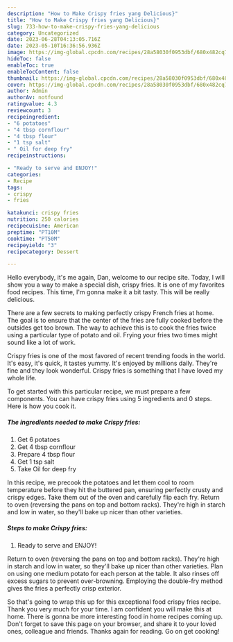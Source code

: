 ```yaml
---
description: "How to Make Crispy fries yang Delicious}"
title: "How to Make Crispy fries yang Delicious}"
slug: 733-how-to-make-crispy-fries-yang-delicious
category: Uncategorized
date: 2023-06-28T04:13:05.716Z
date: 2023-05-10T16:36:56.936Z
image: https://img-global.cpcdn.com/recipes/28a58030f0953dbf/680x482cq70/crispy-fries-recipe-main-photo.jpg
hideToc: false
enableToc: true
enableTocContent: false
thumbnail: https://img-global.cpcdn.com/recipes/28a58030f0953dbf/680x482cq70/crispy-fries-recipe-main-photo.jpg
cover: https://img-global.cpcdn.com/recipes/28a58030f0953dbf/680x482cq70/crispy-fries-recipe-main-photo.jpg
author: Admin
authorAv: notfound
ratingvalue: 4.3
reviewcount: 3
recipeingredient:
- "6 potatoes"
- "4 tbsp cornflour"
- "4 tbsp flour"
- "1 tsp salt"
- " Oil for deep fry"
recipeinstructions:

- "Ready to serve and ENJOY!"
categories:
- Recipe
tags:
- crispy
- fries

katakunci: crispy fries 
nutrition: 250 calories
recipecuisine: American
preptime: "PT10M"
cooktime: "PT50M"
recipeyield: "3"
recipecategory: Dessert

---
```



Hello everybody, it's me again, Dan, welcome to our recipe site. Today, I will show you a way to make a special dish, crispy fries. It is one of my favorites food recipes. This time, I'm gonna make it a bit tasty. This will be really delicious.

There are a few secrets to making perfectly crispy French fries at home. The goal is to ensure that the center of the fries are fully cooked before the outsides get too brown. The way to achieve this is to cook the fries twice using a particular type of potato and oil. Frying your fries two times might sound like a lot of work.

Crispy fries is one of the most favored of recent trending foods in the world. It's easy, it's quick, it tastes yummy. It's enjoyed by millions daily. They're fine and they look wonderful. Crispy fries is something that I have loved my whole life.


To get started with this particular recipe, we must prepare a few components. You can have crispy fries using 5 ingredients and 0 steps. Here is how you cook it.

<!--inarticleads1-->

##### The ingredients needed to make Crispy fries:

1. Get 6 potatoes
1. Get 4 tbsp cornflour
1. Prepare 4 tbsp flour
1. Get 1 tsp salt
1. Take  Oil for deep fry


In this recipe, we precook the potatoes and let them cool to room temperature before they hit the buttered pan, ensuring perfectly crusty and crispy edges. Take them out of the oven and carefully flip each fry. Return to oven (reversing the pans on top and bottom racks). They&#39;re high in starch and low in water, so they&#39;ll bake up nicer than other varieties. 

<!--inarticleads2-->

##### Steps to make Crispy fries:


1. Ready to serve and ENJOY!

Return to oven (reversing the pans on top and bottom racks). They&#39;re high in starch and low in water, so they&#39;ll bake up nicer than other varieties. Plan on using one medium potato for each person at the table. It also rinses off excess sugars to prevent over-browning. Employing the double-fry method gives the fries a perfectly crisp exterior. 

So that's going to wrap this up for this exceptional food crispy fries recipe. Thank you very much for your time. I am confident you will make this at home. There is gonna be more interesting food in home recipes coming up. Don't forget to save this page on your browser, and share it to your loved ones, colleague and friends. Thanks again for reading. Go on get cooking!
